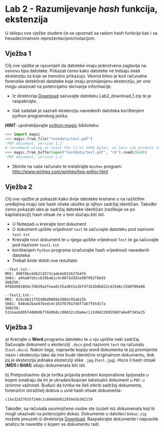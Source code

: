 # Lab 2 - Razumijevanje *hash* funkcija, ekstenzija 

U sklopu ove vježbe student će se upoznati sa radom hash funkcija kao i sa hexadecimalnom reprezentacijom/notacijom.

## Vježba 1

Cilj ove vježbe je razumijeti da datoteke imaju jedinstvena zaglavlja na osnovu tipa datoteke. Pokazat ćemo kako datoteke ne trebaju imati ekstenziju za koje se trenutno prikazuju. Veoma bitno je kod računalne forenzike detektirati datateke koje imaju promijenjenu ekstenziju, jer one mogu ukazivati na potencijalno skrivanje informacije.

- Iz direktorija [Download](Download) sačuvajte datoteku Lab2_download_1.zip te je raspakirajte.

- Vaš zadatak je saznati ekstenziju navedenih datoteka korištenjem python programskog jezika.

**HINT**: upotrebljavajte [python-magic](https://pypi.org/project/python-magic/) biblioteku:
```python
>>> import magic
>>> magic.from_file("testdata/test.pdf")
'PDF document, version 1.2'
# recommend using at least the first 2048 bytes, as less can produce incorrect identification
>>> magic.from_buffer(open("testdata/test.pdf", "rb").read(2048))
'PDF document, version 1.2'
```

- Skinite na vaše računalo te instalirajte `Winhex` program:
http://www.winhex.com/winhex/hex-editor.html


## Vježba 2

Cilj ove vježbe je pokazati kako dvije datoteke kreirane u na različitim uređajima imaju iste hash otiske ukoliko je njihov sadržaj identičan. Također ćemo pokazati iako je sadržaj datoteke identičan (razlikuje se po kapitalizaciji) hash otisak će u tom slučaju biti isti.

- U Notepad-u kreirajte *text* dokument
- U dokument upišite vrijednost ``test`` te sačuvajte datoteku pod nazivom `test.txt`
- Kreirajte novi dokument te u njega upišite vrijednost ``Test`` te ga sačuvajte pod nazivom `test1.txt`
- korištenjem `Python` programa izračunajte hash vrijednosti navedenih datoteka
- Trebali biste dobiti ove rezultate:

```
--Test.txt--
MD5: 098f6bcd4621d373cade4e832627b4f6
SHA1: a94a8fe5ccb19ba61c4c0873d391e987982fbbd3
SHA256: 9f86d081884c7d659a2feaa0c55ad015a3bf4f1b2b0b822cd15d6c15b0f00a08

--Test1.txt--
MD5: 0cbc6611f5540bd0809a388dc95a615b
SHA1: 640ab2bae07bedc4c163f679a746f7ab7fb5d1fa
SHA256: 532eaabd9574880dbf76b9b8cc00832c20a6ec113d682299550d7a6e0f345e25
```

## Vježba 3

a) Kreirajte u **Word** programu datoteku te u nju upišite neki sadržaj. Sačuvajte dokument u ekstenziji `.docx` pod nazivom `test` na računalu (`test.docx`). Nakon toga, napravite kopiju word dokumenta te joj promijenite naziv i ekstenziju tako da ime bude identično originalnom dokumentu, dok joj je ekstenzija jednaka ekstenziji slike `.jpg` (`test.jpg`). Hoće li hash otisak (**MD5 i SHA1**) obaju dokumenata biti isti. 

b) Pretpostavimo da je tvrtka prijavila problem korporativne špijunaže u kojem smatraju da im je ukraden/kopiran tekstualni dokument u `PDF-u` iznimne važnosti. Budući da tvrtka ne želi otkriti sadržaj dokumenta, forenzični istražitelj dobiva u uvid hash otisak dokumenta:

`c15e32d27635f248c1c8b66bb012850e5b342119`

Također, sa računala osumnjičene osobe ste izuzeli niz dokumenata koji bi mogli ukazivati na potencijalni dokaz. Dokumente u datoteci `Dokaz.zip` možete preuzeti iz direktorija [Download](Download). Raspakirajte dokumente i napravite analizu te navedite o kojem se dokumentu radi.


